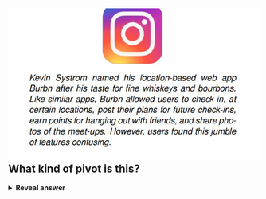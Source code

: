 ## <img src="../../../../../media/paste-d764b7aad2c4a040503a6f9b90c7ce6d87c0e130.jpg">What kind of pivot is this?
<details>
<summary><b>Reveal answer</b></summary>
Zoom in
</details>
